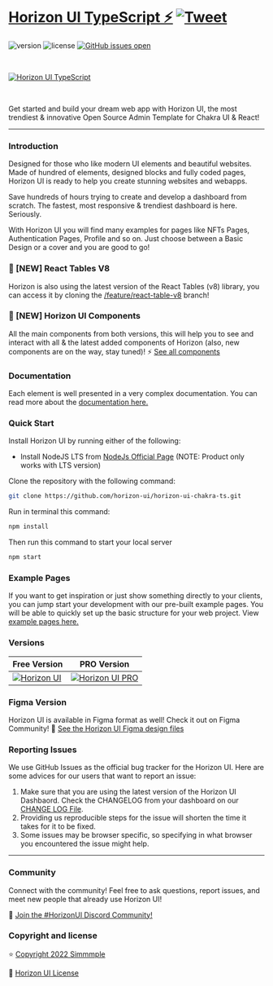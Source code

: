 # [Horizon UI TypeScript ⚡️](https://horizon-ui.com/horizon-ui-chakra-ts) [![Tweet](https://img.shields.io/twitter/url/http/shields.io.svg?style=social&logo=twitter)](https://twitter.com/intent/tweet?url=https://horizon-ui.com/&text=Check%20Horizon%20UI,%20the%20trendiest%20open-source%20admin%20template%20for%20Chakra%20UI%20&%20React!)

![version](https://img.shields.io/badge/version-2.0.0-blue.svg)
![license](https://img.shields.io/badge/license-MIT-blue.svg)
[![GitHub issues open](https://img.shields.io/github/issues/horizon-ui/horizon-ui-chakra-ts.svg?maxAge=2592000)](https://github.com/horizon-ui/horizon-ui-chakra-ts/issues?q=is%3Aopen+is%3Aissue)

<p>&nbsp;</p>

[<img alt="Horizon UI TypeScript" src="https://i.ibb.co/KV6FDvK/introduction-image-ts.png" /> ](https://github.com/horizon-ui/horizon-ui-chakra-ts)

<p>&nbsp;</p>

Get started and build your dream web app with Horizon UI, the most trendiest &
innovative Open Source Admin Template for Chakra UI & React!

---

### Introduction

Designed for those who like modern UI elements and beautiful websites. Made of
hundred of elements, designed blocks and fully coded pages, Horizon UI is ready
to help you create stunning websites and webapps.

Save hundreds of hours trying to create and develop a dashboard from scratch.
The fastest, most responsive & trendiest dashboard is here. Seriously.

With Horizon UI you will find many examples for pages like NFTs Pages,
Authentication Pages, Profile and so on. Just choose between a Basic Design or a
cover and you are good to go!

### 🎉 [NEW] React Tables V8

Horizon is also using the latest version of the React Tables (v8) library, you can access it by cloning the [/feature/react-table-v8](https://github.com/horizon-ui/horizon-ui-chakra-ts/tree/feature/react-table-v8) branch!

### 🎉 [NEW] Horizon UI Components

All the main components from both versions, this will help you to see and interact with all & the latest added components of Horizon (also, new components are on the way, stay tuned)! ⚡️
<a href="https://horizon-ui.com/components/?ref=readme-horizon-ts" target="_blank">See all components</a>

### Documentation

Each element is well presented in a very complex documentation. You can read
more about the <a href="https://horizon-ui.com/documentation/docs/introduction?ref=readme-horizon-ts" target="_blank">documentation
here.</a>

### Quick Start

Install Horizon UI by running either of the following:

- Install NodeJS LTS from
  [NodeJs Official Page](https://nodejs.org/en/?ref=horizon-documentation)
  (NOTE: Product only works with LTS version)

Clone the repository with the following command:

```bash
git clone https://github.com/horizon-ui/horizon-ui-chakra-ts.git
```

Run in terminal this command:

```bash
npm install
```

Then run this command to start your local server

```bash
npm start
```

### Example Pages

If you want to get inspiration or just show something directly to your clients,
you can jump start your development with our pre-built example pages. You will
be able to quickly set up the basic structure for your web project. View
<a href="https://horizon-ui.com/horizon-ui-chakra-ts/?ref=readme-horizon-ts" target="_blank">example
pages here.</a>

### Versions

| Free Version                                                                                                           | PRO Version                                                                                                                  |
| ---------------------------------------------------------------------------------------------------------------------- | ---------------------------------------------------------------------------------------------------------------------------- |
| [![Horizon UI](https://i.ibb.co/KV6FDvK/introduction-image-ts.png)](https://www.horizon-ui.com/?ref=readme-horizon-ts) | [![Horizon UI PRO](https://i.ibb.co/R6jFKRM/introduction-image-1.png)](https://www.horizon-ui.com/pro?ref=readme-horizon-ts) |

### Figma Version

Horizon UI is available in Figma format as well! Check it out on Figma
Community! 🎨
[See the Horizon UI Figma design files](https://bit.ly/horizon-figma)

### Reporting Issues

We use GitHub Issues as the official bug tracker for the Horizon UI. Here are
some advices for our users that want to report an issue:

1. Make sure that you are using the latest version of the Horizon UI Dashbaord.
   Check the CHANGELOG from your dashboard on our
   [CHANGE LOG File](https://github.com/horizon-ui/horizon-ui-chakra-ts/blob/main/CHANGELOG.md?ref=readme-horizon-ts).
2. Providing us reproducible steps for the issue will shorten the time it takes
   for it to be fixed.
3. Some issues may be browser specific, so specifying in what browser you
   encountered the issue might help.

---

### Community

Connect with the community! Feel free to ask questions, report issues, and meet
new people that already use Horizon UI!

💬 [Join the #HorizonUI Discord Community!](https://discord.gg/f6tEKFBd4m)

### Copyright and license

⭐️ [Copyright 2022 Simmmple ](https://www.simmmple.com/?ref=readme-horizon-ts)

📄 [Horizon UI License](https://www.simmmple.com/licenses?ref=readme-horizon-ts)
